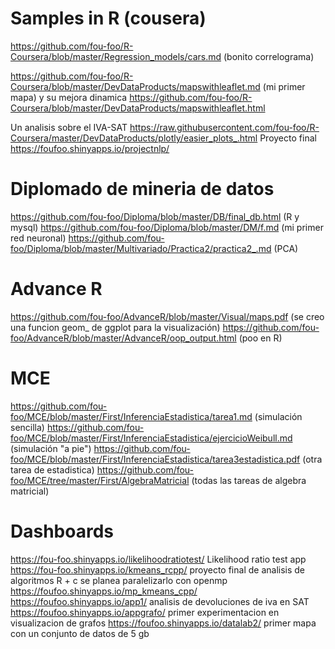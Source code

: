 # Samples in R (cousera)
https://github.com/fou-foo/R-Coursera/blob/master/Regression_models/cars.md  (bonito correlograma)

https://github.com/fou-foo/R-Coursera/blob/master/DevDataProducts/mapswithleaflet.md (mi primer mapa) y su mejora dinamica https://github.com/fou-foo/R-Coursera/blob/master/DevDataProducts/mapswithleaflet.html

Un analisis sobre el IVA-SAT https://raw.githubusercontent.com/fou-foo/R-Coursera/master/DevDataProducts/plotly/easier_plots_.html
Proyecto final https://foufoo.shinyapps.io/projectnlp/

# Diplomado de mineria de datos 
https://github.com/fou-foo/Diploma/blob/master/DB/final_db.html (R y mysql)
https://github.com/fou-foo/Diploma/blob/master/DM/f.md (mi primer red neuronal)
https://github.com/fou-foo/Diploma/blob/master/Multivariado/Practica2/practica2_.md (PCA)

# Advance R 
https://github.com/fou-foo/AdvanceR/blob/master/Visual/maps.pdf (se creo una funcion geom_ de ggplot para la visualización)
https://github.com/fou-foo/AdvanceR/blob/master/AdvanceR/oop_output.html (poo en R)


# MCE 
https://github.com/fou-foo/MCE/blob/master/First/InferenciaEstadistica/tarea1.md (simulación sencilla)
https://github.com/fou-foo/MCE/blob/master/First/InferenciaEstadistica/ejercicioWeibull.md (simulación "a pie")
https://github.com/fou-foo/MCE/blob/master/First/InferenciaEstadistica/tarea3estadistica.pdf (otra tarea de estadistica)
https://github.com/fou-foo/MCE/tree/master/First/AlgebraMatricial (todas las tareas de algebra matricial)

# Dashboards

https://fou-foo.shinyapps.io/likelihoodratiotest/ Likelihood ratio test app
https://fou-foo.shinyapps.io/kmeans_rcpp/ proyecto final de analisis de algoritmos R + c se planea paralelizarlo con openmp
https://foufoo.shinyapps.io/mp_kmeans_cpp/
https://foufoo.shinyapps.io/app1/ analisis de devoluciones de iva en SAT
https://foufoo.shinyapps.io/appgrafo/ primer experimentacion en visualizacion de grafos
https://foufoo.shinyapps.io/datalab2/ primer mapa con un conjunto de datos de 5 gb 
